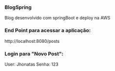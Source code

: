 ### BlogSpring
Blog desenvolvido com springBoot e deploy na AWS

### End Point para acessar a aplicação:

http://localhost:8080/posts

### Login para "Novo Post":

User: Jhonatas
Senha: 123
